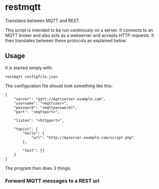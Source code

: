 # restmqtt
Translates between MQTT and REST.

This script is intended to be run continously on a server. It connects to an MQTT broker and also acts as a webserver and accepts HTTP requests. It then translates between these protocols as explained below.

## Usage

It is started simply with:

    restmqtt configfile.json

The configuration file should look something like this:

```
{
	"server": "gqtt://mqttserver.example.com",
	"username": "<mqttuser>",
	"password": "<mqttpassword>",
	"port": "<mqttport>",

	"listen": "<httpport>",

	"topics": {
		"hello": {
			"url": "http://myserver.example.com/script.php"
		},

		"test": {}
	}
}
```

The program then does 3 things:

### Forward MQTT messages to a REST url
